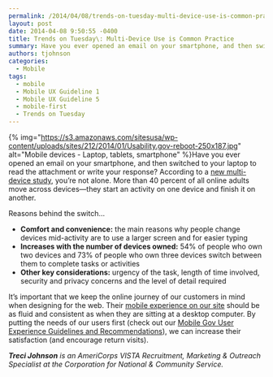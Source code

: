 ```yaml
---
permalink: /2014/04/08/trends-on-tuesday-multi-device-use-is-common-practice/
layout: post
date: 2014-04-08 9:50:55 -0400
title: Trends on Tuesday\: Multi-Device Use is Common Practice
summary: Have you ever opened an email on your smartphone, and then switched to your laptop to read the attachment or write your response? According to a new multi-device study, you&rsquo;re not alone. More than 40 percent of all online adults move across devices&mdash;they start an activity on
authors: tjohnson
categories:
  - Mobile
tags:
  - mobile
  - Mobile UX Guideline 1
  - Mobile UX Guideline 5
  - mobile-first
  - Trends on Tuesday
---
```


{% img="https://s3.amazonaws.com/sitesusa/wp-content/uploads/sites/212/2014/01/Usability.gov-reboot-250x187.jpg" alt="Mobile devices - Laptop, tablets, smartphone" %}Have you ever opened an email on your smartphone, and then switched to your laptop to read the attachment or write your response? According to a [new multi-device study](https://econsultancy.com/blog/64464-more-than-40-of-online-adults-are-multi-device-users-stats), you’re not alone. More than 40 percent of all online adults move across devices—they start an activity on one device and finish it on another.

Reasons behind the switch…

  * **Comfort and convenience:** the main reasons why people change devices mid-activity are to use a larger screen and for easier typing
  * **Increases with the number of devices owned:** 54% of people who own two devices and 73% of people who own three devices switch between them to complete tasks or activities
  * **Other key considerations:** urgency of the task, length of time involved, security and privacy concerns and the level of detail required

It’s important that we keep the online journey of our customers in mind when designing for the web. Their [mobile experience on our site](https://www.WHATEVER/2013/09/30/mobile-first/) should be as fluid and consistent as when they are sitting at a desktop computer.  By putting the needs of our users first (check out our [Mobile Gov User Experience Guidelines and Recommendations](https://www.WHATEVER/resources/mobile-user-experience-guidelines-and-recommendations/ "Mobile User Experience Guidelines and Recommendations")), we can increase their satisfaction (and encourage return visits).

_**Treci Johnson** is an AmeriCorps VISTA Recruitment, Marketing & Outreach Specialist at the_ _Corporation for National & Community Service._